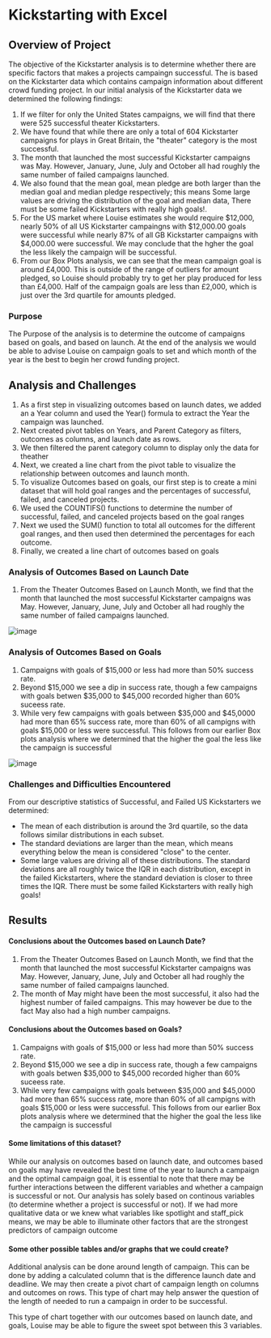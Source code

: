 # Kickstarting with Excel

## Overview of Project

The objective of the Kickstarter analysis is to determine whether there are specific factors that makes a projects campaingn successful. The is based on the Kickstarter data which contains campaign information about different crowd funding project. In our initial analysis of the Kickstarter data we determined the following findings:
1. If we filter for only the United States campaigns, we will find that there were 525 successful theater Kickstarters.
2. We have found that while there are only a total of 604 Kickstarter campaigns for plays in Great Britain, the "theater" category is the most successful.
3. The month that launched the most successful Kickstarter campaigns was May. However, January, June, July and October all had roughly the same number of failed campaigns launched.
4. We also found that the mean goal, mean pledge are both larger than the median goal and median pledge respectively; this means Some large values are driving the distribution of the goal and median data, There must be some failed Kickstarters with really high goals!.
5. For the US market where Louise estimates she would require $12,000, nearly 50% of all US Kickstarter campaingns with $12,000.00 goals were successful while nearly 87% of all GB Kickstarter campaigns with $4,000.00 were successful. We may conclude that the hgher the goal the less likely the campaign will be successful.
6. From our Box Plots analysis, we can see that the mean campaign goal is around £4,000. This is outside of the range of outliers for amount pledged, so Louise should probably try to get her play produced for less than £4,000. Half of the campaign goals are less than £2,000, which is just over the 3rd quartile for amounts pledged.

### Purpose

The Purpose of the analysis is to determine the outcome of campaigns based on goals, and based on launch. At the end of the analysis we would be able to advise Louise on campaign goals to set and which month of the year is the best to begin her crowd funding project.

## Analysis and Challenges
1. As a first step in visualizing outcomes based on launch dates,  we added an a Year column and used the Year() formula to extract the Year the campaign was launched. 
2. Next created pivot tables on Years, and Parent Category as filters, outcomes as columns, and launch date as rows.
3. We then filtered the parent category column to display only the data for theather
4. Next, we created a line chart from the pivot table to visualize the relationship between outcomes and launch month.
5. To visualize Outcomes based on goals, our first step is to create a mini dataset that will hold goal ranges and the percentages of successful, failed, and canceled projects.
6. We used the COUNTIFS() functions to determine the number of successful, failed, and canceled projects based on the goal ranges
7. Next we used the SUM() function to total all outcomes for the different goal ranges, and then used then determined the percentages for each outcome.
8. Finally, we created a line chart of outcomes based on goals

### Analysis of Outcomes Based on Launch Date
1. From the Theater Outcomes Based on Launch Month, we find that the month that launched the most successful Kickstarter campaigns was May. However, January, June, July and October all had roughly the same number of failed campaigns launched. 



![image](https://user-images.githubusercontent.com/67847583/116496858-9cc42780-a86b-11eb-88e9-cfde16efd4ce.png)





### Analysis of Outcomes Based on Goals
1. Campaigns with goals of $15,000 or less had more than 50% success rate.
2. Beyond $15,000 we see a dip in success rate, though a few campaigns with goals betwen $35,000 to $45,000 recorded higher than 60% suceess rate.
3. While very few campaigns with goals between $35,000 and $45,0000 had more than 65% success rate, more than 60% of all campigns with goals $15,000 or less were successful. This follows from our earlier Box plots analysis where we determined that the higher the goal the less like the campaign is successful

![image](https://user-images.githubusercontent.com/67847583/116496909-bbc2b980-a86b-11eb-868b-96ccbac69174.png)



### Challenges and Difficulties Encountered
From our descriptive statistics of Successful, and Failed US Kickstarters we determined:
- The mean of each distribution is around the 3rd quartile, so the data follows similar distributions in each subset.
- The standard deviations are larger than the mean, which means everything below the mean is considered "close" to the center.
- Some large values are driving all of these distributions. The standard deviations are all roughly twice the IQR in each distribution, except in the failed Kickstarters, where the standard deviation is closer to three times the IQR. There must be some failed Kickstarters with really high goals!

## Results

#### Conclusions about the Outcomes based on Launch Date?
1. From the Theater Outcomes Based on Launch Month, we find that the month that launched the most successful Kickstarter campaigns was May. However, January, June, July and October all had roughly the same number of failed campaigns launched.
2. The month of May might have been the most successful, it also had the highest number of failed campaigns. This may however be due to the fact May also had a high number campaigns.

#### Conclusions about the Outcomes based on Goals?
1. Campaigns with goals of $15,000 or less had more than 50% success rate.
2. Beyond $15,000 we see a dip in success rate, though a few campaigns with goals betwen $35,000 to $45,000 recorded higher than 60% suceess rate.
3. While very few campaigns with goals between $35,000 and $45,0000 had more than 65% success rate, more than 60% of all campigns with goals $15,000 or less were successful. This follows from our earlier Box plots analysis where we determined that the higher the goal the less like the campaign is successful

#### Some limitations of this dataset?

While our analysis on outcomes based on launch date, and outcomes based on goals may have revealed the best time of the year to launch a campaign and the optimal campaign     goal, it is essential to note that there may be further interactions between the different variables and whether a campaign is successful or not. Our analysis has solely based on continous variables (to determine whether a project is successful or not). If we had more qualitative data or we knew what variables like spotlight and staff_pick means, we may be able to illuminate other factors that are the strongest predictors of campaign outcome

#### Some other possible tables and/or graphs that we could create?

Additional analysis can be done around length of campaign. This can be done by adding a calculated column that is the difference launch date and deadline. We may then create a pivot chart of campaign length on columns and outcomes on rows. This type of chart may help answer the question of the length of needed to run a campaign in order to be successful.

This type of chart together with our outcomes based on launch date, and goals, Louise may be able to figure the sweet spot between this 3 variables.
